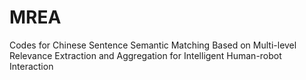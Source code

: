 # MREA
Codes for Chinese Sentence Semantic Matching Based on Multi-level Relevance Extraction and Aggregation for Intelligent Human-robot Interaction
